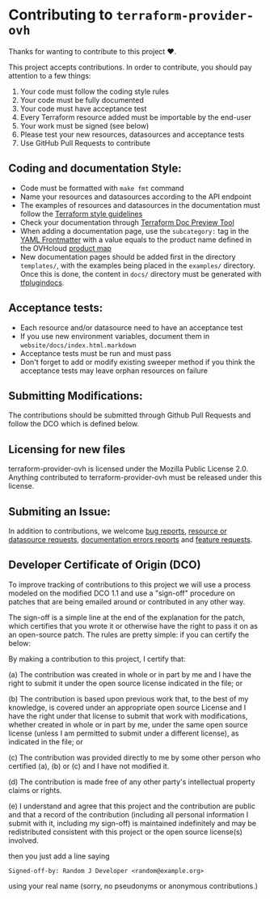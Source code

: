 # Contributing to `terraform-provider-ovh`

Thanks for wanting to contribute to this project ❤️.

This project accepts contributions. In order to contribute, you should pay attention to a few things:

1. Your code must follow the coding style rules
2. Your code must be fully documented
3. Your code must have acceptance test
4. Every Terraform resource added must be importable by the end-user
5. Your work must be signed (see below)
6. Please test your new resources, datasources and acceptance tests
7. Use GitHub Pull Requests to contribute

## Coding and documentation Style:

- Code must be formatted with `make fmt` command
- Name your resources and datasources according to the API endpoint
- The examples of resources and datasources in the documentation must follow the [Terraform style guidelines](https://developer.hashicorp.com/terraform/language/style)
- Check your documentation through [Terraform Doc Preview Tool](https://registry.terraform.io/tools/doc-preview)
- When adding a documentation page, use the `subcategory:` tag in the [YAML Frontmatter](https://developer.hashicorp.com/terraform/registry/providers/docs#yaml-frontmatter) with a value equals to the product name defined in the OVHcloud [product map](https://www.product-map.ovh/)
- New documentation pages should be added first in the directory `templates/`, with the examples being placed in the `examples/` directory. Once this is done, the content in `docs/` directory must be generated with [tfplugindocs](https://github.com/hashicorp/terraform-plugin-docs?tab=readme-ov-file#usage).

## Acceptance tests:

- Each resource and/or datasource need to have an acceptance test
- If you use new environment variables, document them in `website/docs/index.html.markdown`
- Acceptance tests must be run and must pass
- Don't forget to add or modify existing sweeper method if you think the acceptance tests may leave orphan resources on failure

## Submitting Modifications:

The contributions should be submitted through Github Pull Requests
and follow the DCO which is defined below.

## Licensing for new files

terraform-provider-ovh is licensed under the Mozilla Public License 2.0. Anything
contributed to terraform-provider-ovh must be released under this license.

## Submiting an Issue:

In addition to contributions, we welcome [bug reports](https://github.com/ovh/terraform-provider-ovh/issues/new?template=report-a-bug.md), [resource or datasource requests](https://github.com/ovh/terraform-provider-ovh/issues/new?template=request-a-new-resource-and-or-datasource.md), [documentation errors reports](https://github.com/ovh/terraform-provider-ovh/issues/new?template=report-a-documentation-error.md) and [feature requests](https://github.com/ovh/terraform-provider-ovh/issues/new?template=request-a-feature.md).


## Developer Certificate of Origin (DCO)

To improve tracking of contributions to this project we will use a
process modeled on the modified DCO 1.1 and use a "sign-off" procedure
on patches that are being emailed around or contributed in any other
way.

The sign-off is a simple line at the end of the explanation for the
patch, which certifies that you wrote it or otherwise have the right
to pass it on as an open-source patch.  The rules are pretty simple:
if you can certify the below:

By making a contribution to this project, I certify that:

(a) The contribution was created in whole or in part by me and I have
    the right to submit it under the open source license indicated in
    the file; or

(b) The contribution is based upon previous work that, to the best of
    my knowledge, is covered under an appropriate open source License
    and I have the right under that license to submit that work with
    modifications, whether created in whole or in part by me, under
    the same open source license (unless I am permitted to submit
    under a different license), as indicated in the file; or

(c) The contribution was provided directly to me by some other person
    who certified (a), (b) or (c) and I have not modified it.

(d) The contribution is made free of any other party's intellectual
    property claims or rights.

(e) I understand and agree that this project and the contribution are
    public and that a record of the contribution (including all
    personal information I submit with it, including my sign-off) is
    maintained indefinitely and may be redistributed consistent with
    this project or the open source license(s) involved.


then you just add a line saying

    Signed-off-by: Random J Developer <random@example.org>

using your real name (sorry, no pseudonyms or anonymous contributions.)
